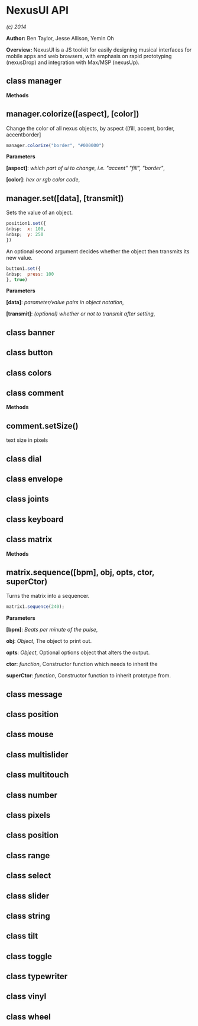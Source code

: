 NexusUI API
===========
*(c) 2014*

**Author:** Ben Taylor, Jesse Allison, Yemin Oh

**Overview:** NexusUI is a JS toolkit for easily designing musical interfaces for mobile apps and web browsers, with emphasis on rapid prototyping (nexusDrop) and integration with Max/MSP (nexusUp).

class manager
-------------
**Methods**

manager.colorize(\[aspect\], \[color\])
---------------------------------------
Change the color of all nexus objects, by aspect ([fill, accent, border, accentborder]

```js
manager.colorize("border", "#000000")
```



**Parameters**

**[aspect]**:  *which part of ui to change, i.e. "accent" "fill", "border"*,  


**[color]**:  *hex or rgb color code*,  


manager.set(\[data\], \[transmit\])
-----------------------------------
Sets the value of an object.

```js
position1.set({
&nbsp;  x: 100,
&nbsp;  y: 250
})
```

An optional second argument decides whether the object then transmits its new value.
```js
button1.set({
&nbsp;  press: 100
}, true)
```


**Parameters**

**[data]**:  *parameter/value pairs in object notation*,  


**[transmit]**:  *(optional) whether or not to transmit after setting*,  


class banner
------------
class button
------------
class colors
------------
class comment
-------------
**Methods**

comment.setSize()
-----------------
text size in pixels


class dial
----------
class envelope
--------------
class joints
------------
class keyboard
--------------
class matrix
------------
**Methods**

matrix.sequence(\[bpm\], obj, opts, ctor, superCtor)
----------------------------------------------------
Turns the matrix into a sequencer.

```js
matrix1.sequence(240);
```


**Parameters**

**[bpm]**:  *Beats per minute of the pulse*,  


**obj**:  *Object*,  The object to print out.

**opts**:  *Object*,  Optional options object that alters the output.

**ctor**:  *function*,  Constructor function which needs to inherit the

**superCtor**:  *function*,  Constructor function to inherit prototype from.

class message
-------------
class position
--------------
class mouse
-----------
class multislider
-----------------
class multitouch
----------------
class number
------------
class pixels
------------
class position
--------------
class range
-----------
class select
------------
class slider
------------
class string
------------
class tilt
----------
class toggle
------------
class typewriter
----------------
class vinyl
-----------
class wheel
-----------
